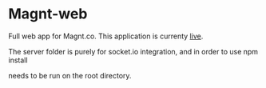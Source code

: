 # Magnt-web

Full web app for Magnt.co. This application is currenty [live](http://magnt.co/qa/).

The server folder is purely for socket.io integration, and in order to use
  npm install

needs to be run on the root directory.
